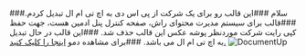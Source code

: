 ﻿###سلام
###این قالب رو برای یک شرکت از پی اس دی به اچ تی ام ال تبدیل کردم.
###قالب برای سیستم مدیرت محتوای راش، صفحه کنترل پنل ادمین هست، جهت حفظ کپی رایت شرکت موردنظر پوشه عکس این قالب حذف شد.
###این قالب در حال تبدیل به اچ تی ام ال می باشد.
###برای مشاهده دمو [اینجا را کلیک کنید.](https://github.com/MR-Mostafa/myproject/raw/master/CMS%20Rush%20-%20Admin%20Panel/ScreenShot.png)
![DocumentUp](http://mostafarahmati.ir/my%20git/git-adamak.jpg)